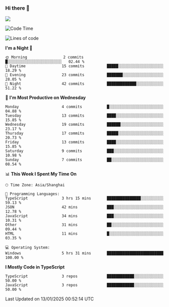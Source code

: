 ### Hi there 👋

<img src="https://github-readme-stats.vercel.app/api/top-langs/?username=lhvision"/>

<!--START_SECTION:waka-->
![Code Time](http://img.shields.io/badge/Code%20Time-41%20hrs%208%20mins-blue)

![Lines of code](https://img.shields.io/badge/From%20Hello%20World%20I%27ve%20Written-62.7%20thousand%20lines%20of%20code-blue)

**I'm a Night 🦉** 

```text
🌞 Morning                2 commits           █░░░░░░░░░░░░░░░░░░░░░░░░   02.44 % 
🌆 Daytime                15 commits          █████░░░░░░░░░░░░░░░░░░░░   18.29 % 
🌃 Evening                23 commits          ███████░░░░░░░░░░░░░░░░░░   28.05 % 
🌙 Night                  42 commits          █████████████░░░░░░░░░░░░   51.22 % 
```
📅 **I'm Most Productive on Wednesday** 

```text
Monday                   4 commits           █░░░░░░░░░░░░░░░░░░░░░░░░   04.88 % 
Tuesday                  13 commits          ████░░░░░░░░░░░░░░░░░░░░░   15.85 % 
Wednesday                19 commits          ██████░░░░░░░░░░░░░░░░░░░   23.17 % 
Thursday                 17 commits          █████░░░░░░░░░░░░░░░░░░░░   20.73 % 
Friday                   13 commits          ████░░░░░░░░░░░░░░░░░░░░░   15.85 % 
Saturday                 9 commits           ███░░░░░░░░░░░░░░░░░░░░░░   10.98 % 
Sunday                   7 commits           ██░░░░░░░░░░░░░░░░░░░░░░░   08.54 % 
```


📊 **This Week I Spent My Time On** 

```text
🕑︎ Time Zone: Asia/Shanghai

💬 Programming Languages: 
TypeScript               3 hrs 15 mins       ███████████████░░░░░░░░░░   59.13 % 
JSON                     42 mins             ███░░░░░░░░░░░░░░░░░░░░░░   12.78 % 
JavaScript               34 mins             ███░░░░░░░░░░░░░░░░░░░░░░   10.31 % 
Other                    31 mins             ██░░░░░░░░░░░░░░░░░░░░░░░   09.44 % 
HTML                     11 mins             █░░░░░░░░░░░░░░░░░░░░░░░░   03.35 % 

💻 Operating System: 
Windows                  5 hrs 31 mins       █████████████████████████   100.00 % 
```

**I Mostly Code in TypeScript** 

```text
TypeScript               3 repos             ████████████░░░░░░░░░░░░░   50.00 % 
JavaScript               3 repos             ████████████░░░░░░░░░░░░░   50.00 % 
```




 Last Updated on 13/01/2025 00:52:14 UTC
<!--END_SECTION:waka-->
